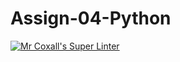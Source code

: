# Assign-04-Python
[![Mr Coxall's Super Linter](https://github.com/ICS3U-Programming-JosephK/Assign-04-Python/workflows/Mr%20Coxall's%20Super%20Linter/badge.svg)](https://github.com/ICS3U-Programming-JosephK/Assign-04-Python/actions/)
